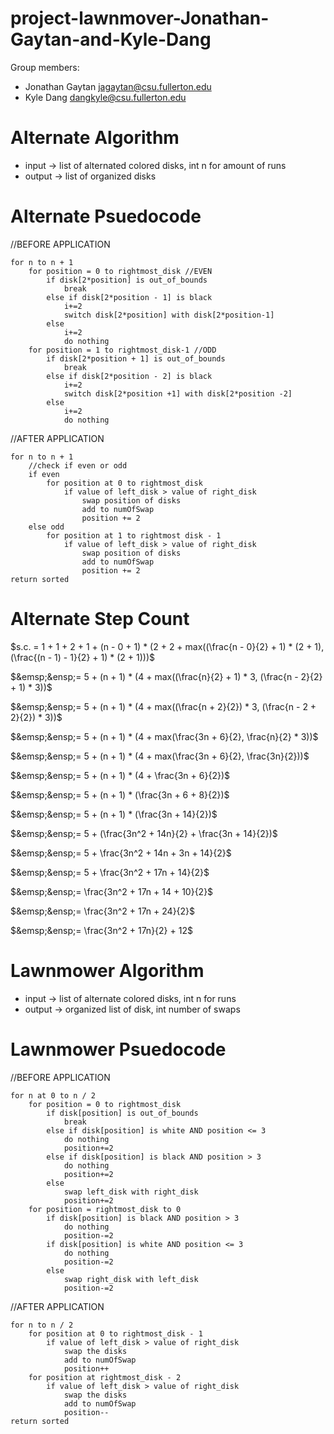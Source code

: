 # project-lawnmover-Jonathan-Gaytan-and-Kyle-Dang

Group members:
* Jonathan Gaytan jagaytan@csu.fullerton.edu
* Kyle Dang dangkyle@csu.fullerton.edu

# Alternate Algorithm 

* input -> list of alternated colored disks, int n for amount of runs 
* output -> list of organized disks 

# Alternate Psuedocode

//BEFORE APPLICATION 

    for n to n + 1
        for position = 0 to rightmost_disk //EVEN 
            if disk[2*position] is out_of_bounds
                break 
            else if disk[2*position - 1] is black 
                i+=2
                switch disk[2*position] with disk[2*position-1]
            else 
                i+=2
                do nothing
        for position = 1 to rightmost_disk-1 //ODD 
            if disk[2*position + 1] is out_of_bounds
                break 
            else if disk[2*position - 2] is black 
                i+=2
                switch disk[2*position +1] with disk[2*position -2]
            else 
                i+=2 
                do nothing 

//AFTER APPLICATION 

    for n to n + 1
        //check if even or odd 
        if even 
            for position at 0 to rightmost_disk
                if value of left_disk > value of right_disk
                    swap position of disks
                    add to numOfSwap  
                    position += 2
        else odd
            for position at 1 to rightmost disk - 1
                if value of left_disk > value of right_disk
                    swap position of disks 
                    add to numOfSwap
                    position += 2  
    return sorted
  
# Alternate Step Count 

$s.c. = 1 + 1 + 2 + 1 + (n - 0 + 1) * (2 + 2 + max((\frac{n - 0}{2} + 1) * (2 + 1), (\frac{(n - 1) - 1}{2} + 1) * (2 + 1)))$

$&emsp;&ensp;= 5 + (n + 1) * (4 + max((\frac{n}{2} + 1) * 3, (\frac{n - 2}{2} + 1) * 3))$

$&emsp;&ensp;= 5 + (n + 1) * (4 + max((\frac{n + 2}{2}) * 3, (\frac{n - 2 + 2}{2}) * 3))$

$&emsp;&ensp;= 5 + (n + 1) * (4 + max(\frac{3n + 6}{2}, \frac{n}{2} * 3))$

$&emsp;&ensp;= 5 + (n + 1) * (4 + max(\frac{3n + 6}{2}, \frac{3n}{2}))$

$&emsp;&ensp;= 5 + (n + 1) * (4 + \frac{3n + 6}{2})$

$&emsp;&ensp;= 5 + (n + 1) * (\frac{3n + 6 + 8}{2})$

$&emsp;&ensp;= 5 + (n + 1) * (\frac{3n + 14}{2})$

$&emsp;&ensp;= 5 + (\frac{3n^2 + 14n}{2} + \frac{3n + 14}{2})$

$&emsp;&ensp;= 5 + \frac{3n^2 + 14n + 3n + 14}{2}$

$&emsp;&ensp;= 5 + \frac{3n^2 + 17n + 14}{2}$

$&emsp;&ensp;= \frac{3n^2 + 17n + 14 + 10}{2}$

$&emsp;&ensp;= \frac{3n^2 + 17n + 24}{2}$

$&emsp;&ensp;= \frac{3n^2 + 17n}{2} + 12$

# Lawnmower Algorithm 

* input -> list of alternate colored disks, int n for runs 
* output -> organized list of disk, int number of swaps 

# Lawnmower Psuedocode  

//BEFORE APPLICATION

    for n at 0 to n / 2
        for position = 0 to rightmost_disk
            if disk[position] is out_of_bounds
                break
            else if disk[position] is white AND position <= 3
                do nothing 
                position+=2 
            else if disk[position] is black AND position > 3 
                do nothing
                position+=2 
            else 
                swap left_disk with right_disk
                position+=2 
        for position = rightmost_disk to 0 
            if disk[position] is black AND position > 3 
                do nothing
                position-=2
            if disk[position] is white AND position <= 3
                do nothing
                position-=2
            else 
                swap right_disk with left_disk 
                position-=2

//AFTER APPLICATION 

    for n to n / 2
        for position at 0 to rightmost_disk - 1
            if value of left_disk > value of right_disk 
                swap the disks 
                add to numOfSwap
                position++
        for position at rightmost_disk - 2
            if value of left_disk > value of right_disk 
                swap the disks 
                add to numOfSwap
                position--
    return sorted 
